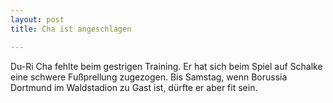 ```yaml
---
layout: post
title: Cha ist angeschlagen

---
```


Du-Ri Cha fehlte beim gestrigen Training. Er hat sich beim Spiel auf Schalke eine schwere Fußprellung zugezogen. Bis Samstag, wenn Borussia Dortmund im Waldstadion zu Gast ist, dürfte er aber fit sein.


